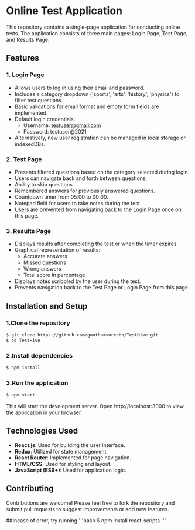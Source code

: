 # Online Test Application

This repository contains a single-page application for conducting online tests. The application consists of three main pages: Login Page, Test Page, and Results Page.

## Features

### 1. Login Page
- Allows users to log in using their email and password.
- Includes a category dropdown ('sports', 'arts', 'history', 'physics') to filter test questions.
- Basic validations for email format and empty form fields are implemented.
- Default login credentials:
  - Username: testuser@gmail.com
  - Password: testuser@2021
- Alternatively, new user registration can be managed in local storage or indexedDBs.

### 2. Test Page
- Presents filtered questions based on the category selected during login.
- Users can navigate back and forth between questions.
- Ability to skip questions.
- Remembered answers for previously answered questions.
- Countdown timer from 05:00 to 00:00.
- Notepad field for users to take notes during the test.
- Users are prevented from navigating back to the Login Page once on this page.

### 3. Results Page
- Displays results after completing the test or when the timer expires.
- Graphical representation of results:
  - Accurate answers
  - Missed questions
  - Wrong answers
  - Total score in percentage
- Displays notes scribbled by the user during the test.
- Prevents navigation back to the Test Page or Login Page from this page.

## Installation and Setup

### 1.Clone the repository
```bash
$ git clone https://github.com/gauthamsureshh/TestHive.git
$ cd TestHive
```

### 2.Install dependencies
```bash
$ npm install
```

### 3.Run the application
```bash
$ npm start
```

This will start the development server. Open http://localhost:3000 to view the application in your browser.

## Technologies Used

- **React.js**: Used for building the user interface.
- **Redux**: Utilized for state management.
- **React Router**: Implemented for page navigation.
- **HTML/CSS**: Used for styling and layout.
- **JavaScript (ES6+)**: Used for application logic.

## Contributing
 Contributions are welcome! Please feel free to fork the repository and submit pull requests to suggest improvements or add new features.

 ##Incase of error, try running 
 '''bash
 $ npm install react-scripts
 '''
